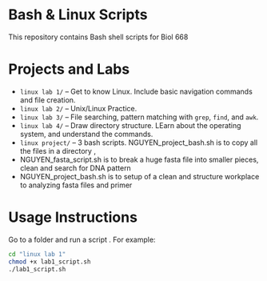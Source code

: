 # Bash & Linux Scripts

This repository contains Bash shell scripts for Biol 668 
# Projects and Labs
- `linux lab 1/` – Get to know Linux. Include basic navigation commands and file creation.
- `linux lab 2/` – Unix/Linux Practice.
- `linux lab 3/` – File searching, pattern matching with `grep`, `find`, and `awk`.
- `linux lab 4/` – Draw directory structure. LEarn about the operating system, and understand the commands.
- `linux project/` – 3 bash scripts. NGUYEN_project_bash.sh is to copy all the files in a directory ,
- NGUYEN_fasta_script.sh is to break a huge fasta file into smaller pieces, clean and search for DNA pattern
-  NGUYEN_project_bash.sh is to setup of a clean and structure workplace to analyzing fasta files and primer 

# Usage Instructions

Go to a folder and run a script .
For example:

```bash
cd "linux lab 1"
chmod +x lab1_script.sh
./lab1_script.sh
